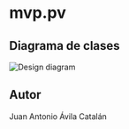 # mvp.pv

## Diagrama de clases

![Design diagram](http://www.plantuml.com/plantuml/proxy?cache=no&src=https://raw.github.com/juanaviladev/dcs-mastermind/mvp.pv/docs/all.puml)

## Autor
Juan Antonio Ávila Catalán